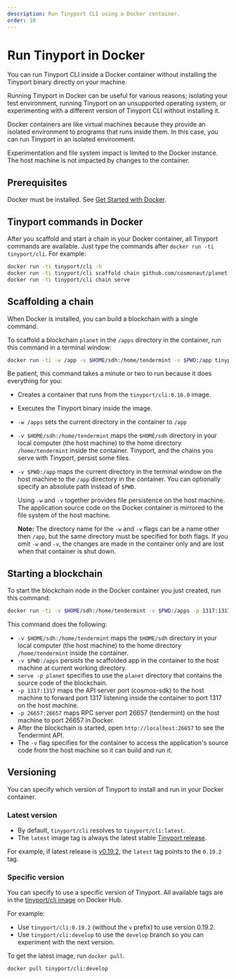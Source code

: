 ```yaml
---
description: Run Tinyport CLI using a Docker container.
order: 10
---
```


# Run Tinyport in Docker

You can run Tinyport CLI inside a Docker container without installing the Tinyport binary directly on your machine.

Running Tinyport in Docker can be useful for various reasons; isolating your test environment, running Tinyport on an unsupported operating system, or experimenting with a different version of Tinyport CLI without installing it.

Docker containers are like virtual machines because they provide an isolated environment to programs that runs inside them. In this case, you can run Tinyport in an isolated environment.

Experimentation and file system impact is limited to the Docker instance. The host machine is not impacted by changes to the container.

## Prerequisites

Docker must be installed. See [Get Started with Docker](https://www.docker.com/get-started).

## Tinyport commands in Docker

After you scaffold and start a chain in your Docker container, all Tinyport commands are available. Just type the commands after `docker run -ti tinyport/cli`. For example:

```bash
docker run -ti tinyport/cli -h
docker run -ti tinyport/cli scaffold chain github.com/cosmonaut/planet
docker run -ti tinyport/cli chain serve
```

## Scaffolding a chain

When Docker is installed, you can build a blockchain with a single command.

To scaffold a blockchain `planet` in the `/apps` directory in the container, run this command in a terminal window:

```bash
docker run -ti -w /app -v $HOME/sdh:/home/tendermint -v $PWD:/app tinyport/cli:0.16.0 app github.com/hello/planet
```

Be patient, this command takes a minute or two to run because it does everything for you:

- Creates a container that runs from the `tinyport/cli:0.16.0` image.
- Executes the Tinyport binary inside the image.
- `-w /apps` sets the current directory in the container to `/app`
- `-v $HOME/sdh:/home/tendermint` maps the `$HOME/sdh` directory in your local computer (the host machine) to the home directory `/home/tendermint` inside the container. Tinyport, and the chains you serve with Tinyport, persist some files.
- `-v $PWD:/app` maps the current directory in the terminal window on the host machine to the `/app` directory in the container. You can optionally specify an absolute path instead of `$PWD`.

    Using `-w` and `-v` together provides file persistence on the host machine. The application source code on the Docker container is mirrored to the file system of the host machine.

    **Note:** The directory name for the `-w` and `-v` flags can be a name other then `/app`, but the same directory must be specified for both flags. If you omit `-w` and `-v`, the changes are made in the container only and are lost when that container is shut down.

## Starting a blockchain

To start the blockchain node in the Docker container you just created, run this command:

```bash
docker run -ti -v $HOME/sdh:/home/tendermint -v $PWD:/apps -p 1317:1317 -p 26657:26657 tinyport/cli:0.16.0 serve -p planet
```

This command does the following:

- `-v $HOME/sdh:/home/tendermint` maps the `$HOME/sdh` directory in your local computer (the host machine) to the home directory `/home/tendermint` inside the container.
- `-v $PWD:/apps` persists the scaffolded app in the container to the host machine at current working directory.
- `serve -p planet` specifies to use the `planet` directory that contains the source code of the blockchain.
- `-p 1317:1317` maps the API server port (cosmos-sdk) to the host machine to forward port 1317 listening inside the container to port 1317 on the host machine.
- `-p 26657:26657` maps RPC server port 26657 (tendermint) on the host machine to port 26657 in Docker.
- After the blockchain is started, open `http://localhost:26657` to see the Tendermint API.
- The `-v` flag specifies for the container to access the application's source code from the host machine so it can build and run it.

## Versioning

You can specify which version of Tinyport to install and run in your Docker container.

### Latest version

- By default, `tinyport/cli` resolves to `tinyport/cli:latest`.
- The `latest` image tag is always the latest stable [Tinyport release](https://github.com/notional-labs/tinyport/releases).

For example, if latest release is [v0.19.2](https://github.com/notional-labs/tinyport/releases/tag/v0.19.2), the `latest` tag points to the `0.19.2` tag.

### Specific version

You can specify to use a specific version of Tinyport. All available tags are in the [tinyport/cli image](https://hub.docker.com/repository/docker/tinyport/cli/tags?page=1&ordering=last_updated) on Docker Hub.

For example:

- Use `tinyport/cli:0.19.2` (without the `v` prefix) to use version 0.19.2.
- Use `tinyport/cli:develop` to use the `develop` branch so you can experiment with the next version.

To get the latest image, run `docker pull`.

```bash
docker pull tinyport/cli:develop
```
